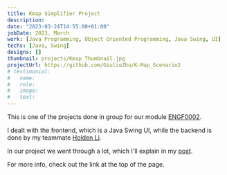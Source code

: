 ```yaml
---
title: Kmap Simplifier Project
description: 
date: "2023-03-24T14:55:00+01:00"
jobDate: 2023, March
work: [Java Programming, Object Oriented Programming, Java Swing, UI]
techs: [Java, Swing]
designs: []
thumbnail: projects/Kmap_Thumbnail.jpg
projectUrl: https://github.com/GiulioZhu/K-Map_Scenario2
# testimonial:
#   name: 
#   role: 
#   image: 
#   text: 
---
```


This is one of the projects done in group for our module <a href="https://www.ucl.ac.uk/module-catalogue/modules/design-and-professional-skills-i-computer-science-ENGF0034" target="_blank">ENGF0002</a>.

I dealt with the frontend, which is a Java Swing UI, while the backend is done by my teammate <a href="https://github.com/GrayratA" target="_blank">Holden Li</a>.

In our project we went through a lot, which I'll explain in my [post](../../post/2ManSquad.md).

For more info, check out the link at the top of the page.